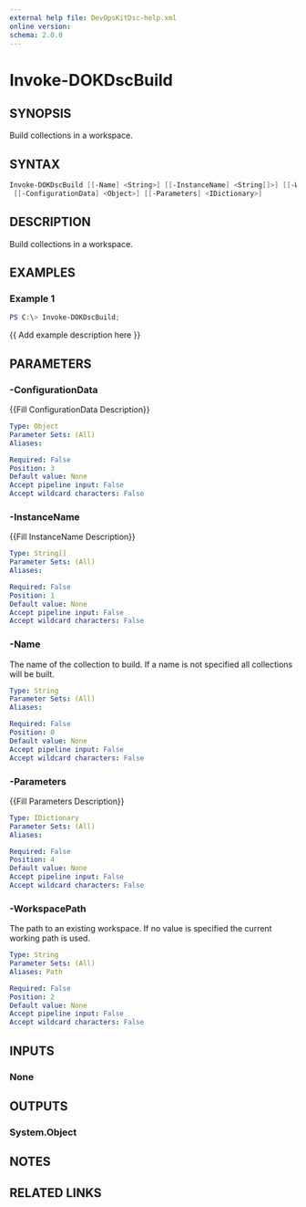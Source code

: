 ```yaml
---
external help file: DevOpsKitDsc-help.xml
online version: 
schema: 2.0.0
---
```


# Invoke-DOKDscBuild

## SYNOPSIS

Build collections in a workspace.

## SYNTAX

```powershell
Invoke-DOKDscBuild [[-Name] <String>] [[-InstanceName] <String[]>] [[-WorkspacePath] <String>]
 [[-ConfigurationData] <Object>] [[-Parameters] <IDictionary>]
```

## DESCRIPTION

Build collections in a workspace.

## EXAMPLES

### Example 1

```powershell
PS C:\> Invoke-DOKDscBuild;
```

{{ Add example description here }}

## PARAMETERS

### -ConfigurationData

{{Fill ConfigurationData Description}}

```yaml
Type: Object
Parameter Sets: (All)
Aliases: 

Required: False
Position: 3
Default value: None
Accept pipeline input: False
Accept wildcard characters: False
```

### -InstanceName

{{Fill InstanceName Description}}

```yaml
Type: String[]
Parameter Sets: (All)
Aliases: 

Required: False
Position: 1
Default value: None
Accept pipeline input: False
Accept wildcard characters: False
```

### -Name

The name of the collection to build. If a name is not specified all collections will be built.

```yaml
Type: String
Parameter Sets: (All)
Aliases: 

Required: False
Position: 0
Default value: None
Accept pipeline input: False
Accept wildcard characters: False
```

### -Parameters

{{Fill Parameters Description}}

```yaml
Type: IDictionary
Parameter Sets: (All)
Aliases: 

Required: False
Position: 4
Default value: None
Accept pipeline input: False
Accept wildcard characters: False
```

### -WorkspacePath

The path to an existing workspace. If no value is specified the current working path is used.

```yaml
Type: String
Parameter Sets: (All)
Aliases: Path

Required: False
Position: 2
Default value: None
Accept pipeline input: False
Accept wildcard characters: False
```

## INPUTS

### None


## OUTPUTS

### System.Object

## NOTES

## RELATED LINKS

